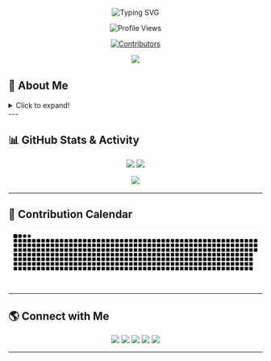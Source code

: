 <!-- Animated Typing SVG Banner -->
<p align="center">
  <img src="https://readme-typing-svg.demolab.com?font=Fira+Code&pause=1000&color=0AF795&center=true&vCenter=true&width=750&lines=Hi+there+%F0%9F%91%8B+I'm+Deepak+Kumar!;Engineer+in+the+Making+%F0%9F%A4%96;VLSI+Cybersecurity+Enthusiast+%F0%9F%92%B0;Problem+Solver+%7C+AI+Cloud+%7C+Lifelong+Learner;Welcome+to+my+GitHub+Universe+%F0%9F%9A%80" alt="Typing SVG" />
</p>
<!-- Profile Views Counter -->
<p align="center">
  <img src="https://komarev.com/ghpvc/?username=Deep0105-byte&style=flat-square&color=0AF795" alt="Profile Views" />
</p>
<!-- Contributor Avatars -->
<p align="center">
  <a href="https://github.com/Deep0105-byte?tab=followers">
    <img src="https://contrib.rocks/image?max=24&repo=Deep0105-byte/Deep0105-byte" alt="Contributors"/>
  </a>
</p>
<!-- Divider -->
<p align="center">
  <img src="https://capsule-render.vercel.app/api?type=waving&color=0:0AF795,100:5B42F3&height=90&section=header&text=Welcome!&fontColor=ffffff&fontAlignY=45"/>
</p>

## 👋 About Me

<details>
<summary>Click to expand!</summary>

- 🎓 **B.Tech ECE Student (2022–26) at Dr. B.C. Roy Engineering College, Durgapur**  
- 💡 **Tech Explorer:** Passionate about **VLSI, Cybersecurity, Machine Learning, and DSA**.  
- 🧠 **Skills & Tools:** C, C++, Python, Data Structures & Algorithms, Networking, Ethical Hacking, Arduino, Robotics.  
- 🚀 **Projects & Clubs:** Active in Robotics Club & Cyber Sleuth Club | Hackathon participant | Google Cloud Jam 2023 completer.  
- 🔭 **Current Focus:** Strengthening core programming, exploring VLSI design, and practical applications of AI & Cybersecurity.  
- 📈 **Career Goal:** Aim to build expertise in **core electronics + cutting-edge tech** for impactful industry roles.  
- 🏆 Open-source and innovation enthusiast — love creating, experimenting, and solving real-world problems.  
- 🌱 Lifelong learner, always exploring the intersection of **hardware, software, and security**.  

</details>
---

## 📊 GitHub Stats & Activity

<p align="center">
  <img src="https://github-readme-stats.vercel.app/api?username=Deep0105-byte&show_icons=true&theme=radical&rank_icon=github" height="180"/>
  <img src="https://github-readme-streak-stats.herokuapp.com/?user=Deep0105-byte&theme=radical" height="180"/>
</p>
<p align="center">
  <img src="https://github-readme-stats.vercel.app/api/top-langs/?username=Deep0105-byte&layout=compact&theme=radical&hide=css,html" height="150"/>
</p>

---

## 📅 Contribution Calendar

<p align="center">
  <img src="github-user-contribution.svg" alt="Contribution Snake Animation" />
</p>

---
## 🌎 Connect with Me

<p align="center">
  <a href="https://www.linkedin.com/in/deepak-kumar-860284257"><img src="https://img.shields.io/badge/LinkedIn-0A66C2?style=for-the-badge&logo=linkedin&logoColor=white"/></a>
  <a href="https://www.instagram.com/singhdeepak0411/"><img src="https://img.shields.io/badge/Instagram-E4405F?style=for-the-badge&logo=instagram&logoColor=white"/></a>
  <a href="mailto:deepakkumar484844@gmail.com"><img src="https://img.shields.io/badge/Gmail-D14836?style=for-the-badge&logo=gmail&logoColor=white"/></a>
  <a href="https://twitter.com/yourhandle"><img src="https://img.shields.io/badge/Twitter-1DA1F2?style=for-the-badge&logo=twitter&logoColor=white"/></a>
  <a href="https://my-portfolio-link.com"><img src="https://img.shields.io/badge/Portfolio-0AF795?style=for-the-badge&logo=vercel&logoColor=white"/></a>
</p>

---
